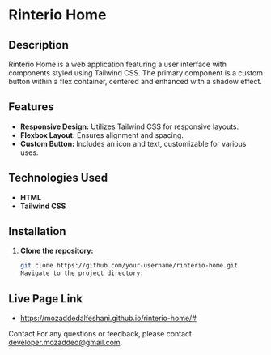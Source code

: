 # Rinterio Home

## Description

Rinterio Home is a web application featuring a user interface with components styled using Tailwind CSS. The primary component is a custom button within a flex container, centered and enhanced with a shadow effect.

## Features

- **Responsive Design:** Utilizes Tailwind CSS for responsive layouts.
- **Flexbox Layout:** Ensures alignment and spacing.
- **Custom Button:** Includes an icon and text, customizable for various uses.

## Technologies Used

- **HTML**
- **Tailwind CSS**

## Installation

1. **Clone the repository:**
   ```bash
   git clone https://github.com/your-username/rinterio-home.git
   Navigate to the project directory:
   ```
## Live Page Link
- https://mozaddedalfeshani.github.io/rinterio-home/#

Contact
For any questions or feedback, please contact developer.mozadded@gmail.com.
